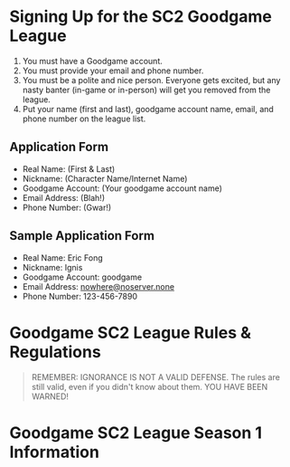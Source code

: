 # Signing Up for the SC2 Goodgame League #
1. You must have a Goodgame account.
2. You must provide your email and phone number.
3. You must be a polite and nice person. Everyone gets excited, but any nasty
banter (in-game or in-person) will get you removed from the league.
4. Put your name (first and last), goodgame account name, email, and phone
number on the league list.

## Application Form ##
- Real Name: (First & Last)
- Nickname: (Character Name/Internet Name)
- Goodgame Account: (Your goodgame account name)
- Email Address: (Blah!)
- Phone Number: (Gwar!)

## Sample Application Form ##
- Real Name: Eric Fong
- Nickname: Ignis
- Goodgame Account: goodgame
- Email Address: nowhere@noserver.none
- Phone Number: 123-456-7890

# Goodgame SC2 League Rules & Regulations #
> REMEMBER: IGNORANCE IS NOT A VALID DEFENSE. The rules are still valid, even
> if you didn't know about them. YOU HAVE BEEN WARNED!

# Goodgame SC2 League Season 1 Information #
